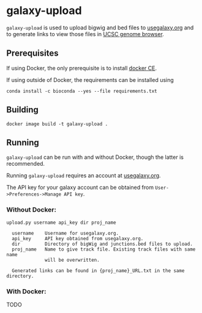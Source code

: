 # galaxy-upload

`galaxy-upload` is used to upload bigwig and bed files to [usegalaxy.org](https://usegalaxy.org/) and to generate links to view those files in [UCSC genome browser](https://genome.ucsc.edu/).

## Prerequisites

If using Docker, the only prerequisite is to install [docker CE](https://docs.docker.com/install/linux/docker-ce/ubuntu/).

If using outside of Docker, the requirements can be installed using

```
conda install -c bioconda --yes --file requirements.txt
```

## Building

```
docker image build -t galaxy-upload .
```

## Running

`galaxy-upload` can be run with and without Docker, though the latter is recommended.

Running `galaxy-upload` requires an account at [usegalaxy.org](https://usegalaxy.org/).

The API key for your galaxy account can be obtained from `User->Preferences->Manage API key`.

### Without Docker:

```
upload.py username api_key dir proj_name

  username    Username for usegalaxy.org.
  api_key     API key obtained from usegalaxy.org.
  dir         Directory of bigWig and junctions.bed files to upload.
  proj_name   Name to give track file. Existing track files with same name
              will be overwritten.

  Generated links can be found in {proj_name}_URL.txt in the same directory.
```

### With Docker:

TODO

